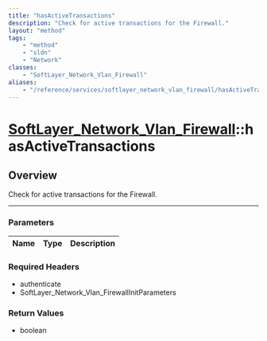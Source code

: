 ```yaml
---
title: "hasActiveTransactions"
description: "Check for active transactions for the Firewall."
layout: "method"
tags:
    - "method"
    - "sldn"
    - "Network"
classes:
    - "SoftLayer_Network_Vlan_Firewall"
aliases:
    - "/reference/services/softlayer_network_vlan_firewall/hasActiveTransactions"
---
```

# [SoftLayer_Network_Vlan_Firewall](/reference/services/SoftLayer_Network_Vlan_Firewall)::hasActiveTransactions





## Overview 
Check for active transactions for the Firewall. 

-----

### Parameters 
|Name | Type | Description |
| --- | --- | --- |


### Required Headers
* authenticate
* SoftLayer_Network_Vlan_FirewallInitParameters


### Return Values
* boolean





